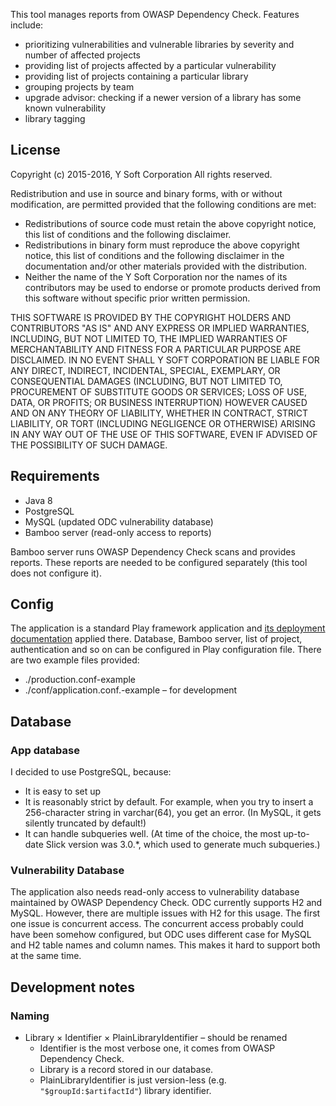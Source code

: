 This tool manages reports from OWASP Dependency Check. Features include:

* prioritizing vulnerabilities and vulnerable libraries by severity and number of affected projects
* providing list of projects affected by a particular vulnerability
* providing list of projects containing a particular library
* grouping projects by team
* upgrade advisor: checking if a newer version of a library has some known vulnerability
* library tagging

## License

Copyright (c) 2015-2016, Y Soft Corporation
All rights reserved.

Redistribution and use in source and binary forms, with or without
modification, are permitted provided that the following conditions are met:

* Redistributions of source code must retain the above copyright
  notice, this list of conditions and the following disclaimer.
* Redistributions in binary form must reproduce the above copyright
  notice, this list of conditions and the following disclaimer in the
  documentation and/or other materials provided with the distribution.
* Neither the name of the Y Soft Corporation nor the
  names of its contributors may be used to endorse or promote products
  derived from this software without specific prior written permission.

THIS SOFTWARE IS PROVIDED BY THE COPYRIGHT HOLDERS AND CONTRIBUTORS "AS IS" AND
ANY EXPRESS OR IMPLIED WARRANTIES, INCLUDING, BUT NOT LIMITED TO, THE IMPLIED
WARRANTIES OF MERCHANTABILITY AND FITNESS FOR A PARTICULAR PURPOSE ARE
DISCLAIMED. IN NO EVENT SHALL Y SOFT CORPORATION BE LIABLE FOR ANY
DIRECT, INDIRECT, INCIDENTAL, SPECIAL, EXEMPLARY, OR CONSEQUENTIAL DAMAGES
(INCLUDING, BUT NOT LIMITED TO, PROCUREMENT OF SUBSTITUTE GOODS OR SERVICES;
LOSS OF USE, DATA, OR PROFITS; OR BUSINESS INTERRUPTION) HOWEVER CAUSED AND
ON ANY THEORY OF LIABILITY, WHETHER IN CONTRACT, STRICT LIABILITY, OR TORT
(INCLUDING NEGLIGENCE OR OTHERWISE) ARISING IN ANY WAY OUT OF THE USE OF THIS
SOFTWARE, EVEN IF ADVISED OF THE POSSIBILITY OF SUCH DAMAGE.

## Requirements

* Java 8
* PostgreSQL
* MySQL (updated ODC vulnerability database)
* Bamboo server (read-only access to reports)

Bamboo server runs OWASP Dependency Check scans and provides reports. These reports are needed to be configured separately (this tool does not configure it).

## Config

The application is a standard Play framework application and [its deployment documentation](https://www.playframework.com/documentation/2.4.x/Production) applied there. Database, Bamboo server, list of project, authentication and so on can be configured in Play configuration file. There are two example files provided:

* ./production.conf-example
* ./conf/application.conf.-example – for development

## Database

### App database

I decided to use PostgreSQL, because:

* It is easy to set up
* It is reasonably strict by default. For example, when you try to insert a 256-character string in varchar(64), you get an error. (In MySQL, it gets silently truncated by default!)
* It can handle subqueries well. (At time of the choice, the most up-to-date Slick version was 3.0.*, which used to generate much subqueries.)

### Vulnerability Database

The application also needs read-only access to vulnerability database maintained by OWASP Dependency Check. ODC currently supports H2 and MySQL. However, there are multiple issues with H2 for this usage. The first one issue is concurrent access. The concurrent access probably could have been somehow configured, but ODC uses different case for MySQL and H2 table names and column names. This makes it hard to support both at the same time.

## Development notes

### Naming
* Library × Identifier × PlainLibraryIdentifier – should be renamed
    * Identifier is the most verbose one, it comes from OWASP Dependency Check.
    * Library is a record stored in our database.
    * PlainLibraryIdentifier is just version-less (e.g. `"$groupId:$artifactId"`) library identifier.
